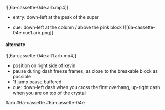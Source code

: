

![[6a-cassette-04e.arb.mp4]]
- entry: down-left at the peak of the super

- cue: down-left at the column / above the pink block
![[6a-cassette-04e.cue1.arb.png]]


#### alternate
![[6a-cassette-04e.alt1.arb.mp4]]
* position on right side of kevin
* pause during dash freeze frames, as close to the breakable block as possible
* 1f jump pause buffered
* cue: down-left dash when you cross the first overhang, up-right dash when you are on top of the crystal

#arb #6a-cassette #6a-cassette-04e

